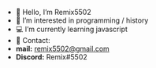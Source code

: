 - 👋 Hello, I’m Remix5502
- 👀 I’m interested in programming / history
- 💻 I’m currently learning javascript
- 🔗 Contact:
- **mail:** remix5502@gmail.com
- **Discord:** Remix#5502
